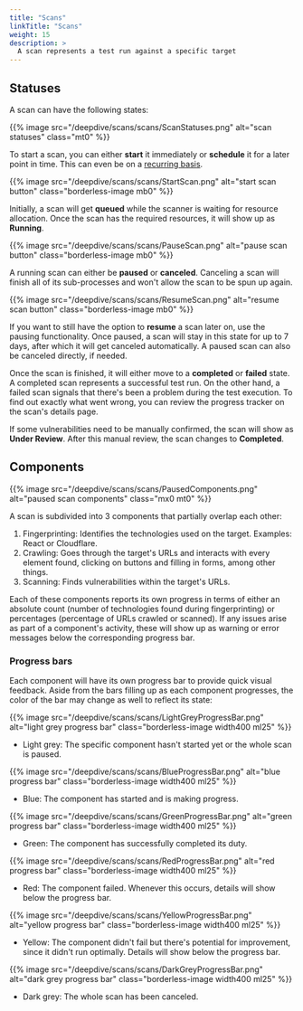 ```yaml
---
title: "Scans"
linkTitle: "Scans"
weight: 15
description: >
  A scan represents a test run against a specific target
---
```

<style>
  .image-box.borderless-image {
    border: none;
    border-radius: 0;
    box-shadow: none;
    margin: 0 0 20px 0;
  }
  .width400 {
    width: 400px;
  }
  .ml25 {
    margin-left: 25px !important;
  }
  .mx0 {
    margin-left: 0px !important;
    margin-right: 0px !important;
  }
  .mt0 {
    margin-top: 0px !important;
  }
  .mb0 {
    margin-bottom: 0px !important;
  }
</style>

## Statuses

A scan can have the following states:

{{% image src="/deepdive/scans/scans/ScanStatuses.png" alt="scan statuses" class="mt0" %}}

To start a scan, you can either **start** it immediately or **schedule** it for a later point in time. This can even be on a [recurring basis].

{{% image src="/deepdive/scans/scans/StartScan.png" alt="start scan button" class="borderless-image mb0" %}}

Initially, a scan will get **queued** while the scanner is waiting for resource allocation. Once the scan has the required resources, it will show up as **Running**.

{{% image src="/deepdive/scans/scans/PauseScan.png" alt="pause scan button" class="borderless-image mb0" %}}

A running scan can either be **paused** or **canceled**. Canceling a scan will finish all of its sub-processes and won't allow the scan to be spun up again. 

{{% image src="/deepdive/scans/scans/ResumeScan.png" alt="resume scan button" class="borderless-image mb0" %}}

If you want to still have the option to **resume** a scan later on, use the pausing functionality. Once paused, a scan will stay in this state for up to 7 days, after which it will get canceled automatically. A paused scan can also be canceled directly, if needed.

Once the scan is finished, it will either move to a **completed** or **failed** state. A completed scan represents a successful test run. On the other hand, a failed scan signals that there's been a problem during the test execution. To find out exactly what went wrong, you can review the progress tracker on the scan's details page.

If some vulnerabilities need to be manually confirmed, the scan will show as **Under Review**. After this manual review, the scan changes to **Completed**.

## Components

{{% image src="/deepdive/scans/scans/PausedComponents.png" alt="paused scan components" class="mx0 mt0" %}}

A scan is subdivided into 3 components that partially overlap each other:
1. Fingerprinting: Identifies the technologies used on the target. Examples: React or Cloudflare.
2. Crawling: Goes through the target's URLs and interacts with every element found, clicking on buttons and filling in forms, among other things.
3. Scanning: Finds vulnerabilities within the target's URLs.

Each of these components reports its own progress in terms of either an absolute count (number of technologies found during fingerprinting) or percentages (percentage of URLs crawled or scanned).
If any issues arise as part of a component's activity, these will show up as warning or error messages below the corresponding progress bar.

### Progress bars

Each component will have its own progress bar to provide quick visual feedback.
Aside from the bars filling up as each component progresses, the color of the bar may change as well to reflect its state:

{{% image src="/deepdive/scans/scans/LightGreyProgressBar.png" alt="light grey progress bar" class="borderless-image width400 ml25" %}}

- Light grey: The specific component hasn't started yet or the whole scan is paused.

{{% image src="/deepdive/scans/scans/BlueProgressBar.png" alt="blue progress bar" class="borderless-image width400 ml25" %}}

- Blue: The component has started and is making progress.

{{% image src="/deepdive/scans/scans/GreenProgressBar.png" alt="green progress bar" class="borderless-image width400 ml25" %}}

- Green: The component has successfully completed its duty.

{{% image src="/deepdive/scans/scans/RedProgressBar.png" alt="red progress bar" class="borderless-image width400 ml25" %}}

- Red: The component failed. Whenever this occurs, details will show below the progress bar.

{{% image src="/deepdive/scans/scans/YellowProgressBar.png" alt="yellow progress bar" class="borderless-image width400 ml25" %}}

- Yellow: The component didn't fail but there's potential for improvement, since it didn't run optimally. Details will show below the progress bar.

{{% image src="/deepdive/scans/scans/DarkGreyProgressBar.png" alt="dark grey progress bar" class="borderless-image width400 ml25" %}}

- Dark grey: The whole scan has been canceled.


<!-- links -->

[recurring basis]: /platform-deep-dive/scans/#scan-scheduling